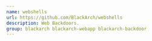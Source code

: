 ```yaml
---
name: webshells
url: https://github.com/BlackArch/webshells
description: Web Backdoors.
group: blackarch blackarch-webapp blackarch-backdoor
---
```

